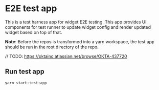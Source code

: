 # E2E test app

This is a test harness app for widget E2E testing. This app provides UI components for test runner to update widget config and render updated widget based on top of that.

**Note:** Before the repos is transformed into a yarn workspace, the test app should be run in the root directory of the repo.

// TODO: https://oktainc.atlassian.net/browse/OKTA-437720

## Run test app

```sh
yarn start:test:app
```
